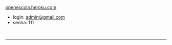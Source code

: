 [openescola.heroku.com](https://openescola.herokuapp.com/)

- login: admin@gmail.com
- senha: 111

<br>

---

